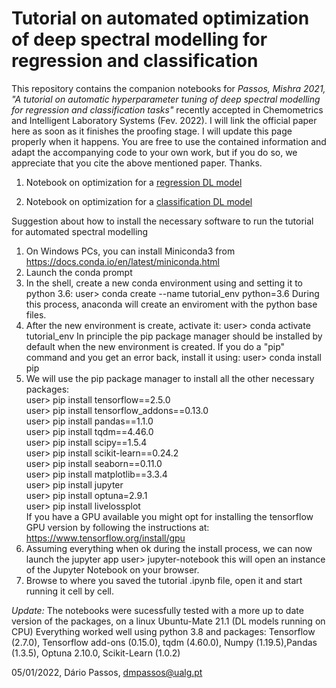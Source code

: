 
# Tutorial on automated optimization of deep spectral modelling for regression and classification
This repository contains the companion notebooks for *Passos, Mishra 2021, "A tutorial on automatic hyperparameter tuning of deep spectral modelling for regression and classification tasks"* recently accepted in Chemometrics and Intelligent Laboratory Systems (Fev. 2022). I will link the official paper here as soon as it finishes the proofing stage. I will update this page properly when it happens. You are free to use the contained information and adapt the accompanying code to your own work, but if you do so, we appreciate that you cite the above mentioned paper. Thanks.

1) Notebook on optimization for a <a href="https://github.com/dario-passos/DeepLearning_for_VIS-NIR_Spectra/blob/master/notebooks/Tutorial_on_DL_optimization/1)%20optimization_tutorial_regression.ipynb" target="_top">regression DL model</a>

2) Notebook on optimization for a <a href="https://github.com/dario-passos/DeepLearning_for_VIS-NIR_Spectra/blob/master/notebooks/Tutorial_on_DL_optimization/2)%20optimization_tutorial_classification.ipynb" target="_top">classification DL model</a>
 
 

Suggestion about how to install the necessary software to run the tutorial for automated spectral modelling

1) On Windows PCs, you can install Miniconda3 from https://docs.conda.io/en/latest/miniconda.html
2) Launch the conda prompt
3) In the shell, create a new conda environment using and setting it to python 3.6:
user> conda create --name tutorial_env python=3.6
During this process, anaconda will create an enviroment with the python base files.
4) After the new environment is create, activate it:
user> conda activate tutorial_env
In principle the pip package manager should be installed by default when the new environment is created. If you do a "pip" command and you get an error back, install it using:
user> conda install pip
5) We will use the pip package manager to install all the other necessary packages:<br>
	user> pip install tensorflow==2.5.0<br>
	user> pip install tensorflow_addons==0.13.0<br>
	user> pip install pandas==1.1.0<br>
	user> pip install tqdm==4.46.0<br>
	user> pip install scipy==1.5.4<br>
	user> pip install scikit-learn==0.24.2<br>
	user> pip install seaborn==0.11.0<br>
	user> pip install matplotlib==3.3.4<br>
	user> pip install jupyter<br>
	user> pip install optuna=2.9.1<br>
	user> pip install livelossplot<br>
If you have a GPU available you might opt for installing the tensorflow GPU version by following the instructions at: https://www.tensorflow.org/install/gpu
6) Assuming everything when ok during the install process, we can now launch the jupyter app
	user> jupyter-notebook
this will open an instance of the Jupyter Notebook on your browser.
7) Browse to where you saved the tutorial .ipynb file, open it and start running it cell by cell.


*Update:*
The notebooks were sucessfully tested with a more up to date version of the packages, on a linux Ubuntu-Mate 21.1 (DL models running on CPU)
Everything worked well using python 3.8 and packages: Tensorflow (2.7.0), Tensorflow add-ons (0.15.0), tqdm (4.60.0), Numpy (1.19.5),Pandas (1.3.5), Optuna  2.10.0, Scikit-Learn (1.0.2)

05/01/2022, Dário Passos, dmpassos@ualg.pt
